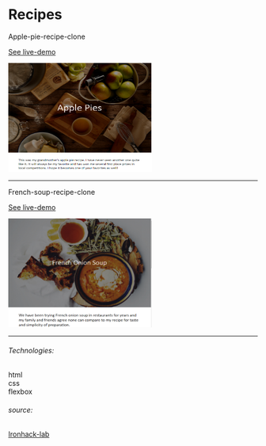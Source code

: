 # Recipes

Apple-pie-recipe-clone

[See live-demo](https://cleverttech.github.io/recipes/apple-pie)

<img src="https://github.com/Cleverttech/recipes/blob/master/apple-pie.PNG" alt="demo-Image" margin="auto 0px" width="290" height="220"/>
<hr>

French-soup-recipe-clone

[See live-demo](https://cleverttech.github.io/recipes/french-soup)

<img src="https://github.com/Cleverttech/recipes/blob/master/soup.PNG" alt="demo-Image" margin="auto 0px" width="290" height="220"/>
<hr>

###### Technologies:

html <br>
css <br>
flexbox

###### source:

[Ironhack-lab]("https://github.com/ironhack-labs/lab-css-recipes-clone")
